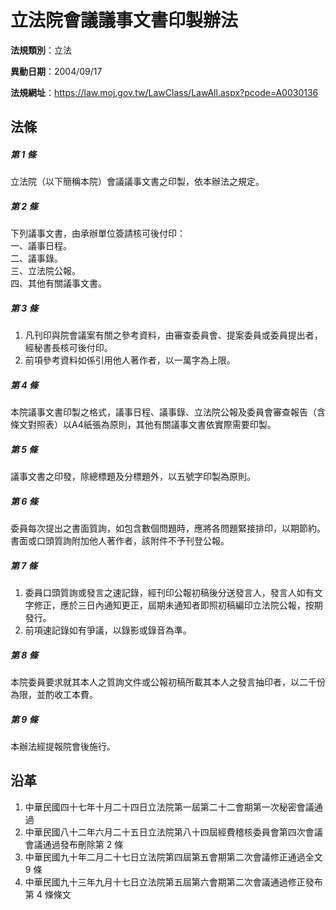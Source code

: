 # 立法院會議議事文書印製辦法




**法規類別**：立法

**異動日期**：2004/09/17  

**法規網址**：https://law.moj.gov.tw/LawClass/LawAll.aspx?pcode=A0030136



## 法條
##### 第 1 條
立法院（以下簡稱本院）會議議事文書之印製，依本辦法之規定。

##### 第 2 條
下列議事文書，由承辦單位簽請核可後付印：  
一、議事日程。  
二、議事錄。  
三、立法院公報。  
四、其他有關議事文書。

##### 第 3 條
1. 凡刊印與院會議案有關之參考資料，由審查委員會、提案委員或委員提出者，經秘書長核可後付印。
1. 前項參考資料如係引用他人著作者，以一萬字為上限。

##### 第 4 條
本院議事文書印製之格式，議事日程、議事錄、立法院公報及委員會審查報告（含條文對照表）以A4紙張為原則，其他有關議事文書依實際需要印製。

##### 第 5 條
議事文書之印發，除總標題及分標題外，以五號字印製為原則。

##### 第 6 條
委員每次提出之書面質詢，如包含數個問題時，應將各問題緊接排印，以期節約。書面或口頭質詢附加他人著作者，該附件不予刊登公報。

##### 第 7 條
1. 委員口頭質詢或發言之速記錄，經刊印公報初稿後分送發言人，發言人如有文字修正，應於三日內通知更正，屆期未通知者即照初稿編印立法院公報，按期發行。
1. 前項速記錄如有爭議，以錄影或錄音為準。

##### 第 8 條
本院委員要求就其本人之質詢文件或公報初稿所載其本人之發言抽印者，以二千份為限，並酌收工本費。

##### 第 9 條
本辦法經提報院會後施行。

## 沿革
1. 中華民國四十七年十月二十四日立法院第一屆第二十二會期第一次秘密會議通過
1. 中華民國八十二年六月二十五日立法院第八十四屆經費稽核委員會第四次會議會議通過發布刪除第 2  條
1. 中華民國九十年二月二十七日立法院第四屆第五會期第二次會議修正通過全文 9  條
1. 中華民國九十三年九月十七日立法院第五屆第六會期第二次會議通過修正發布第 4  條條文
